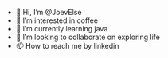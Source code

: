 - 👋 Hi, I’m @JoevElse
- 👀 I’m interested in coffee
- 🌱 I’m currently learning java
- 💞️ I’m looking to collaborate on exploring life
- 📫 How to reach me by linkedin

<!---
JoevElse/JoevElse is a ✨ special ✨ repository because its `README.md` (this file) appears on your GitHub profile.
You can click the Preview link to take a look at your changes.
--->
